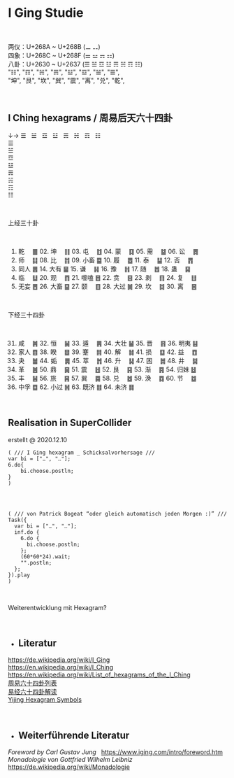 # I Ging Studie

<br>

两仪：U+268A ~ U+268B (⚊ ⚋) <br>
四象：U+268C ~ U+268F (⚌ ⚍ ⚎ ⚏) <br>
八卦：U+2630 ~ U+2637 (☰ ☱ ☲ ☳ ☴ ☵ ☶ ☷) <br>
"☷", "☶", "☵", "☴",  "☳", "☲", "☱", "☰", <br>
"坤", "艮", "坎", "巽", "震", "离", "兑", "乾", <br>

<br>

## I Ching hexagrams / 周易后天六十四卦 <br>

↓→  ☰ &nbsp; ☱ &nbsp; ☲ &nbsp; ☳ &nbsp; ☴ &nbsp; ☵ &nbsp; ☶ &nbsp; ☷ <br>
☰                             <br>
☱                             <br>
☲                             <br>
☳                             <br>
☴                             <br>
☵                             <br>
☶                             <br>
☷                             <br>

<br>

上经三十卦 <br>

<br>

01. 乾　 ䷀	02. 坤　 ䷁	03. 屯　 ䷂	04. 蒙　 ䷃	05. 需　 ䷄	06. 讼　 ䷅ <br>
07. 师　 ䷆	08. 比　 ䷇	09. 小畜 ䷈	10. 履　 ䷉	11. 泰　 ䷊	12. 否　 ䷋ <br>
13. 同人 ䷌	14. 大有 ䷍	15. 谦　 ䷎	16. 豫　 ䷏	17. 随　 ䷐	18. 蛊　 ䷑ <br>
19. 临　 ䷒	20. 观　 ䷓	21. 噬嗑 ䷔	22. 贲　 ䷕	23. 剥　 ䷖	24. 复　 ䷗ <br>
25. 无妄 ䷘	26. 大畜 ䷙	27. 颐　 ䷚	28. 大过 ䷛	29. 坎　 ䷜	30. 离　 ䷝ <br>

<br>

下经三十四卦 <br>

<br>

31. 咸　 ䷞	32. 恒　 ䷟	33. 遁　 ䷠	34. 大壮 ䷡	35. 晋　 ䷢	36. 明夷 ䷣ <br>
37. 家人 ䷤	38. 睽　 ䷥	39. 蹇　 ䷦	40. 解　 ䷧	41. 损　 ䷨	42. 益　 ䷩ <br>
43. 夬　 ䷪	44. 姤　 ䷫	45. 萃　 ䷬	46. 升　 ䷭	47. 困　 ䷮	48. 井　 ䷯ <br>
49. 革　 ䷰	50. 鼎　 ䷱	51. 震　 ䷲	52. 艮　 ䷳	53. 渐　 ䷴	54. 归妹 ䷵ <br>
55. 丰　 ䷶	56. 旅　 ䷷	57. 巽　 ䷸	58. 兑　 ䷹	59. 涣　 ䷺	60. 节　 ䷻ <br>
61. 中孚 ䷼	62. 小过 ䷽	63. 既济 ䷾	64. 未济 ䷿                         <br>

<br>

## Realisation in SuperCollider

erstellt @ 2020.12.10

```supercollider
( /// I Ging hexagram _ Schicksalvorhersage ///
var bi = ["⚊", "⚋"];
6.do{
	bi.choose.postln;
}
)




( /// von Patrick Bogeat “oder gleich automatisch jeden Morgen :)” ///
Task({
  var bi = ["⚊", "⚋"];
  inf.do {
    6.do {
      bi.choose.postln;
    };
    (60*60*24).wait;
    "".postln;
  };
}).play
)
```
<br>

Weiterentwicklung mit Hexagram? <br>

<br>


* ## Literatur <br>
<https://de.wikipedia.org/wiki/I_Ging> <br>
<https://en.wikipedia.org/wiki/I_Ching> <br>
<https://en.wikipedia.org/wiki/List_of_hexagrams_of_the_I_Ching> <br>
[周易六十四卦列表](https://zh.wikipedia.org/wiki/%E5%91%A8%E6%98%93%E5%85%AD%E5%8D%81%E5%9B%9B%E5%8D%A6%E5%88%97%E8%A1%A8) <br>
[易经六十四卦解读](https://baike.baidu.com/item/%E6%98%93%E7%BB%8F%E5%85%AD%E5%8D%81%E5%9B%9B%E5%8D%A6) <br>
[Yijing Hexagram Symbols](http://www.unicode.org/charts/PDF/U4DC0.pdf) <br>

<br>

* ## Weiterführende Literatur <br>
*Foreword by Carl Gustav Jung* &nbsp; <https://www.iging.com/intro/foreword.htm> <br>
*Monadologie von Gottfried Wilhelm Leibniz* &nbsp; <https://de.wikipedia.org/wiki/Monadologie>

